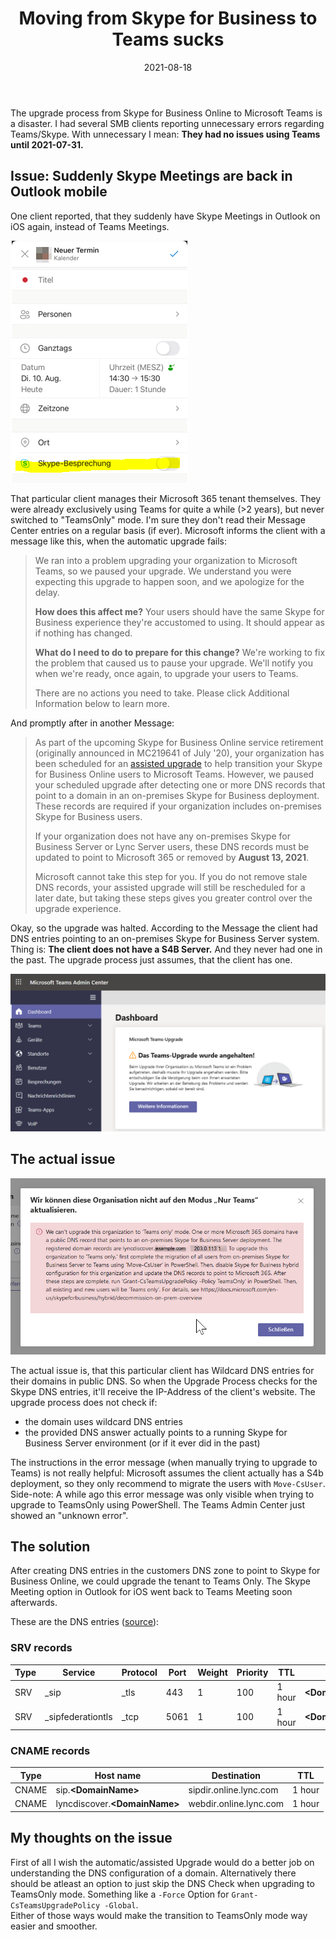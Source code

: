 ﻿---
slug: TeamsAutoUpgrade-fail
title: Moving from Skype for Business to Teams sucks
contenttags:
    [
        MicrosoftTeams,
        SkypeForBusiness
    ]
image: /images/2021/2021-08-05_TeamsUpgradeInMinusOneDays.png
imageAlt: -1 days until your Teams Upgrade. Good news!
date: 2021-08-18
---

The upgrade process from Skype for Business Online to Microsoft Teams is a disaster. I had several SMB clients reporting unnecessary errors regarding Teams/Skype. With unnecessary I mean: **They had no issues using Teams until 2021-07-31.**

## Issue: Suddenly Skype Meetings are back in Outlook mobile

One client reported, that they suddenly have Skype Meetings in Outlook on iOS again, instead of Teams Meetings.

![Skype Meeting in Outlook on iOS](/images/2021/2021-08-11-TeamsUpgrade_SuddenlySkypeMeetings.png "Skype Meeting in Outlook on iOS")

That particular client manages their Microsoft 365 tenant themselves. They were already exclusively using Teams for quite a while (>2 years), but never switched to "TeamsOnly" mode. I'm sure they don't read their Message Center entries on a regular basis (if ever). Microsoft informs the client with a message like this, when the automatic upgrade fails:

> We ran into a problem upgrading your organization to Microsoft Teams, so we paused your upgrade. We understand you were expecting this upgrade to happen soon, and we apologize for the delay.
>  
> **How does this affect me?** Your users should have the same Skype for Business experience they're accustomed to using. It should appear as if nothing has changed.
>  
> **What do I need to do to prepare for this change?** We're working to fix the problem that caused us to pause your upgrade. We'll notify you when we're ready, once again, to upgrade your users to Teams.
>  
> There are no actions you need to take. Please click Additional Information below to learn more.

And promptly after in another Message:

> As part of the upcoming Skype for Business Online service retirement (originally announced in MC219641 of July '20), your organization has been scheduled for an [assisted upgrade](https://docs.microsoft.com/en-us/microsoftteams/upgrade-assisted) to help transition your Skype for Business Online users to Microsoft Teams. However, we paused your scheduled upgrade after detecting one or more DNS records that point to a domain in an on-premises Skype for Business deployment. These records are required if your organization includes on-premises Skype for Business users.
>  
> If your organization does not have any on-premises Skype for Business Server or Lync Server users, these DNS records must be updated to point to Microsoft 365 or removed by **August 13, 2021**.
>  
> Microsoft cannot take this step for you. If you do not remove stale DNS records, your assisted upgrade will still be rescheduled for a later date, but taking these steps gives you greater control over the upgrade experience.

Okay, so the upgrade was halted. According to the Message the client had DNS entries pointing to an on-premises Skype for Business Server system. Thing is: **The client does not have a S4B Server.** And they never had one in the past. The upgrade process just assumes, that the client has one.

![The Teams-Upgrade was paused!](/images/2021/2021-08-18_TeamsUpgradePaused.png "The Teams-Upgrade was paused!")

## The actual issue

![We can't upgrade this organization to 'Teams Only' mode.](/images/2021/2021-08-18_TeamsUpgradeFailed.png "We can't upgrade this organization to 'Teams Only' mode.")

The actual issue is, that this particular client has Wildcard DNS entries for their domains in public DNS. So when the Upgrade Process checks for the Skype DNS entries, it'll receive the IP-Address of the client's website. The upgrade process does not check if:

- the domain uses wildcard DNS entries
- the provided DNS answer actually points to a running Skype for Business Server environment (or if it ever did in the past)

The instructions in the error message (when manually trying to upgrade to Teams) is not really helpful: Microsoft assumes the client actually has a S4b deployment, so they only recommend to migrate the users with `Move-CsUser`.
Side-note: A while ago this error message was only visible when trying to upgrade to TeamsOnly using PowerShell. The Teams Admin Center just showed an "unknown error".

## The solution

After creating DNS entries in the customers DNS zone to point to Skype for Business Online, we could upgrade the tenant to Teams Only. The Skype Meeting option in Outlook for iOS went back to Teams Meeting soon afterwards.

These are the DNS entries ([source](https://docs.microsoft.com/en-us/skypeforbusiness/troubleshoot/online-configuration/dns-configuration-issue)):

### SRV records

Type|Service|Protocol|Port|Weight|Priority|TTL|Name|Target|
|-|-|-|-|-|-|-|-|-|
|SRV|_sip|_tls|443|1|100|1 hour|**\<DomainName>**|sipdir.online.lync.com|
|SRV|_sipfederationtls|_tcp|5061|1|100|1 hour|**\<DomainName>**|sipfed.online.lync.com|

### CNAME records

|Type|Host name|Destination|TTL|
|-|-|-|-|
|CNAME|sip.**\<DomainName>**|sipdir.online.lync.com|1 hour|
|CNAME|lyncdiscover.**\<DomainName>**|webdir.online.lync.com|1 hour|

## My thoughts on the issue

First of all I wish the automatic/assisted Upgrade would do a better job on understanding the DNS configuration of a domain. Alternatively there should be atleast an option to just skip the DNS Check when upgrading to TeamsOnly mode. Something like a `-Force` Option for `Grant-CsTeamsUpgradePolicy -Global`.  
Either of those ways would make the transition to TeamsOnly mode way easier and smoother.

